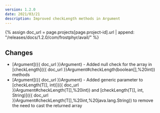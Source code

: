 ```yaml
---
version: 1.2.0
date: 2021/03/21
description: Improved checkLength methods in Argument
---
```


{% assign doc_url = page.projects[page.project-id].url | append: "/releases/docs/1.2.0/com/frostphyr/avail/" %}

## Changes

* [Argument]({{ doc_url }}Argument) - Added null check for the array in [checkLength]({{ doc_url }}Argument#checkLength(boolean[],%20int)) methods
* [Argument]({{ doc_url }}Argument) - Added generic parameter to [checkLength(T[], int)]({{ doc_url }}Argument#checkLength(T[],%20int)) and [checkLength(T[], int, String)]({{ doc_url }}Argument#checkLength(T[],%20int,%20java.lang.String)) to remove the need to cast the returned array